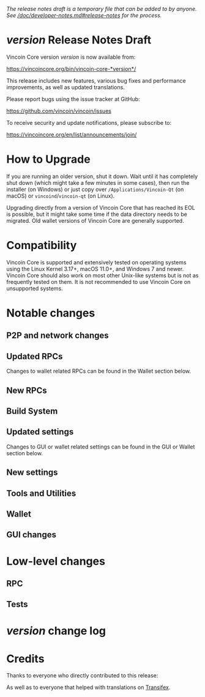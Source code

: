 *The release notes draft is a temporary file that can be added to by anyone. See
[/doc/developer-notes.md#release-notes](/doc/developer-notes.md#release-notes)
for the process.*

*version* Release Notes Draft
===============================

Vincoin Core version *version* is now available from:

  <https://vincoincore.org/bin/vincoin-core-*version*/>

This release includes new features, various bug fixes and performance
improvements, as well as updated translations.

Please report bugs using the issue tracker at GitHub:

  <https://github.com/vincoin/vincoin/issues>

To receive security and update notifications, please subscribe to:

  <https://vincoincore.org/en/list/announcements/join/>

How to Upgrade
==============

If you are running an older version, shut it down. Wait until it has completely
shut down (which might take a few minutes in some cases), then run the
installer (on Windows) or just copy over `/Applications/Vincoin-Qt` (on macOS)
or `vincoind`/`vincoin-qt` (on Linux).

Upgrading directly from a version of Vincoin Core that has reached its EOL is
possible, but it might take some time if the data directory needs to be migrated. Old
wallet versions of Vincoin Core are generally supported.

Compatibility
==============

Vincoin Core is supported and extensively tested on operating systems
using the Linux Kernel 3.17+, macOS 11.0+, and Windows 7 and newer. Vincoin
Core should also work on most other Unix-like systems but is not as
frequently tested on them. It is not recommended to use Vincoin Core on
unsupported systems.

Notable changes
===============

P2P and network changes
-----------------------

Updated RPCs
------------


Changes to wallet related RPCs can be found in the Wallet section below.

New RPCs
--------

Build System
------------

Updated settings
----------------


Changes to GUI or wallet related settings can be found in the GUI or Wallet section below.

New settings
------------

Tools and Utilities
-------------------

Wallet
------

GUI changes
-----------

Low-level changes
=================

RPC
---

Tests
-----

*version* change log
====================

Credits
=======

Thanks to everyone who directly contributed to this release:


As well as to everyone that helped with translations on
[Transifex](https://www.transifex.com/vincoin/vincoin/).
